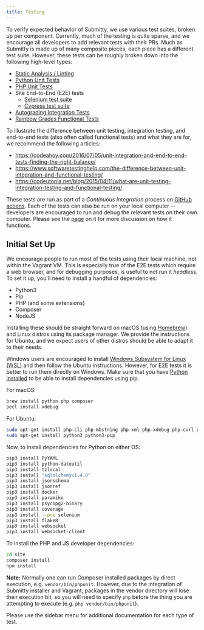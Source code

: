 ```yaml
---
title: Testing
---
```


To verify expected behavior of Submitty, we use
various test suites, broken up per component. Currently, much of the testing is quite
sparse, and we encourage all developers to add relevant tests with their PRs. Much as Submitty
is made up of many composite pieces, each piece has a different test suite. However,
these tests can be roughly broken down into the following high-level types:

* [Static Analysis / Linting](linting_static_analysis)
* [Python Unit Tests](python_unit_tests)
* [PHP Unit Tests](php_unit_tests)
*  Site End-to-End (E2E) tests
	- [Selenium test suite](site_end_to_end_tests)
	- [Cypress test suite](cypress)
* [Autograding Integration Tests](autograding_integration_tests)
* [Rainbow Grades Functional Tests](rainbow_grades_tests)

To illustrate the difference between unit testing, integration testing, and end-to-end tests
(also often called functional tests) and what they are for, we recommend the following articles:

* <https://codeahoy.com/2016/07/05/unit-integration-and-end-to-end-tests-finding-the-right-balance/>
* <https://www.softwaretestinghelp.com/the-difference-between-unit-integration-and-functional-testing/>
* <https://codeutopia.net/blog/2015/04/11/what-are-unit-testing-integration-testing-and-functional-testing/>

These tests are run as part of a _Continuous Integration_ process on
[GitHub actions](https://github.com/Submitty/Submitty/actions). Each of
the tests can also be run on your local computer -- developers are
encouraged to run and debug the relevant tests on their own computer.
Please see the [page](/developer/testing/github_actions) on it for more
discussion on how it functions.

## Initial Set Up

We encourage people to run most of the tests using their local
machine, not within the Vagrant VM. This is especially true of the E2E
tests which require a web browser, and for debugging purposes, is
useful to not run it *headless*. To set it up, you'll need to install a
handful of dependencies:

* Python3
* Pip
* PHP (and some extensions)
* Composer
* NodeJS

Installing these should be straight forward on macOS (using
[Homebrew](https://brew.sh)) and Linux distros using its package
manager.  We provide the instructions for Ubuntu, and we expect users
of other distros should be able to adapt it to their needs.

Windows users are encouraged to install [Windows Subsystem for Linux
(WSL)](https://ubuntu.com/wsl) and then follow the Ubuntu
instructions. However, for E2E tests it is better to run them directly
on Windows. Make sure that you have [Python installed](https://www.python.org/downloads/)
to be able to install dependencies using pip.

For macOS:

```bash
brew install python php composer
pecl install xdebug
```

For Ubuntu:

```bash
sudo apt-get install php-cli php-mbstring php-xml php-xdebug php-curl php-zip php-sqlite3 composer
sudo apt-get install python3 python3-pip
```

Now, to install dependencies for Python on either OS:

```bash
pip3 install PyYAML
pip3 install python-dateutil
pip3 install tzlocal
pip3 install "sqlalchemy<1.4.0"
pip3 install jsonschema
pip3 install jsonref
pip3 install docker
pip3 install paramiko
pip3 install psycopg2-binary
pip3 install coverage
pip3 install --pre selenium
pip3 install flake8
pip3 install websocket
pip3 install websocket-client
```

To install the PHP and JS developer dependencies:

```bash
cd site
composer install
npm install
```

__Note:__ Normally one can run Composer installed packages by direct execution,
e.g. `vendor/bin/phpunit`.  However, due to the integration of
Submitty installer and Vagrant, packages in the vendor directory will
lose their execution bit, so you will need to specify `php` before the
thing you are attempting to execute (e.g. `php vendor/bin/phpunit`).

Please use the sidebar menu for additional documentation for each type of test.
